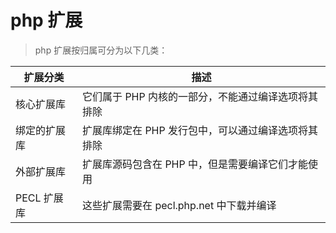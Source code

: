 # php 扩展

> php 扩展按归属可分为以下几类：

| 扩展分类     | 描述                                                |
| ------------ | --------------------------------------------------- |
| 核心扩展库   | 它们属于 PHP 内核的一部分，不能通过编译选项将其排除 |
| 绑定的扩展库 | 扩展库绑定在 PHP 发行包中，可以通过编译选项将其排除 |
| 外部扩展库   | 扩展库源码包含在 PHP 中，但是需要编译它们才能使用   |
| PECL 扩展库  | 这些扩展需要在 pecl.php.net 中下载并编译            |
